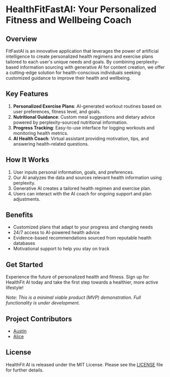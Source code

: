 # HealthFitFastAI: Your Personalized Fitness and Wellbeing Coach

## Overview

FitFastAI is an innovative application that leverages the power of artificial intelligence to create personalized health regimens and exercise plans tailored to each user's unique needs and goals. By combining perplexity-based information sourcing with generative AI for content creation, we offer a cutting-edge solution for health-conscious individuals seeking customized guidance to improve their health and wellbeing.

## Key Features

1. **Personalized Exercise Plans**: AI-generated workout routines based on user preferences, fitness level, and goals.
2. **Nutritional Guidance**: Custom meal suggestions and dietary advice powered by perplexity-sourced nutritional information.
3. **Progress Tracking**: Easy-to-use interface for logging workouts and monitoring health metrics.
4. **AI Health Coach**: Virtual assistant providing motivation, tips, and answering health-related questions.

## How It Works

1. User inputs personal information, goals, and preferences.
2. Our AI analyzes the data and sources relevant health information using perplexity.
3. Generative AI creates a tailored health regimen and exercise plan.
4. Users can interact with the AI coach for ongoing support and plan adjustments.

## Benefits

- Customized plans that adapt to your progress and changing needs
- 24/7 access to AI-powered health advice
- Evidence-based recommendations sourced from reputable health databases
- Motivational support to help you stay on track

## Get Started

Experience the future of personalized health and fitness. Sign up for HealthFit AI today and take the first step towards a healthier, more active lifestyle!

*Note: This is a minimal viable product (MVP) demonstration. Full functionality is under development.*

## Project Contributors

- [Austin](https://github.com/AustinSnyd3r)
- [Alice](https://github.com/AvaAvarai)

## License

HealthFit AI is released under the MIT License. Please see the [LICENSE](LICENSE) file for further details.

